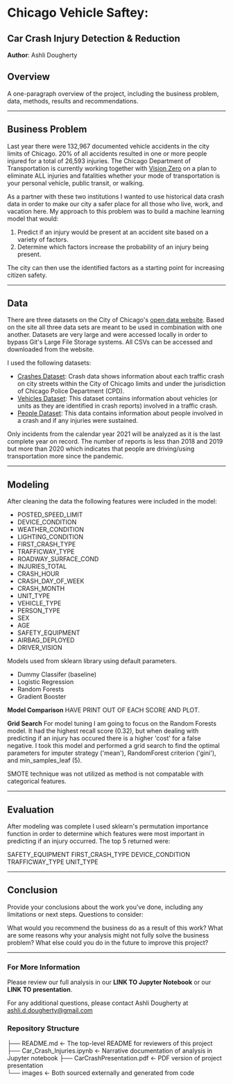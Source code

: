 # Chicago Vehicle Saftey: 
## Car Crash Injury Detection & Reduction
**Author**: Ashli Dougherty 

## Overview
A one-paragraph overview of the project, including the business problem, data, methods, results and recommendations.

*** 
## Business Problem
Last year there were 132,967 documented vehicle accidents in the city limits of Chicago. 20% of all accidents resulted in one or more people injured for a total of 26,593 injuries. The Chicago Department of Transportation is currently working together with [Vision Zero](https://www.chicago.gov/city/en/depts/cdot/supp_info/vision-zero-chicago.html) on a plan to eliminate ALL injuries and fatalities whether your mode of transportation is your personal vehicle, public transit, or walking. 

As a partner with these two institutions I wanted to use historical data crash data in order to make our city a safer place for all those who live, work, and vacation here. My approach to this problem was to build a machine learning model that would: 
1. Predict if an injury would be present at an accident site based on a variety of factors.
2. Determine which factors increase the probability of an injury being present. 

The city can then use the identified factors as a starting point for increasing citizen safety. 
***

## Data
There are three datasets on the City of Chicago's [open data website](https://data.cityofchicago.org/browse?category=Transportation). Based on the site all three data sets are meant to be used in combination with one another. Datasets are very large and were accessed locally in order to bypass Git's Large File Storage systems. All CSVs can be accessed and downloaded from the website.  

I used the following datasets: 
- [Crashes Dataset](https://data.cityofchicago.org/Transportation/Traffic-Crashes-Crashes/85ca-t3if): Crash data shows information about each traffic crash on city streets within the City of Chicago limits and under the jurisdiction of Chicago Police Department (CPD).
- [Vehicles Dataset](https://data.cityofchicago.org/Transportation/Traffic-Crashes-Vehicles/68nd-jvt3): This dataset contains information about vehicles (or units as they are identified in crash reports) involved in a traffic crash.
- [People Dataset](https://data.cityofchicago.org/Transportation/Traffic-Crashes-People/u6pd-qa9d): This data contains information about people involved in a crash and if any injuries were sustained.

Only incidents from the calendar year 2021 will be analyzed as it is the last complete year on record. The number of reports is less than 2018 and 2019 but more than 2020 which indicates that people are driving/using transportation more since the pandemic. 

***

## Modeling
After cleaning the data the following features were included in the model:
- POSTED_SPEED_LIMIT    
- DEVICE_CONDITION     
- WEATHER_CONDITION     
- LIGHTING_CONDITION   
- FIRST_CRASH_TYPE      
- TRAFFICWAY_TYPE      
- ROADWAY_SURFACE_COND  
- INJURIES_TOTAL         
- CRASH_HOUR           
- CRASH_DAY_OF_WEEK     
- CRASH_MONTH            
- UNIT_TYPE             
- VEHICLE_TYPE          
- PERSON_TYPE          
- SEX                 
- AGE                   
- SAFETY_EQUIPMENT      
- AIRBAG_DEPLOYED      
- DRIVER_VISION    

Models used from sklearn library using default parameters.
- Dummy Classifer (baseline)
- Logistic Regression 
- Random Forests 
- Gradient Booster

**Model Comparison**
HAVE PRINT OUT OF EACH SCORE AND PLOT.

**Grid Search**
For model tuning I am going to focus on the Random Forests model. It had the highest recall score (0.32), but when dealing with predicting if an injury has occured there is a higher 'cost' for a false negative. I took this model and performed a grid search to find the optimal parameters for imputer strategy ('mean'), RandomForest criterion ('gini'), and min_samples_leaf (5).

SMOTE technique was not utilized as method is not compatable with categorical features.

***

## Evaluation
After modeling was complete I used sklearn's permutation importance function in order to determine which features were most important in predicting if an injury occurred. The top 5 returned were: 

SAFETY_EQUIPMENT
FIRST_CRASH_TYPE
DEVICE_CONDITION
TRAFFICWAY_TYPE
UNIT_TYPE

***

## Conclusion 
Provide your conclusions about the work you've done, including any limitations or next steps.
Questions to consider:

What would you recommend the business do as a result of this work?
What are some reasons why your analysis might not fully solve the business problem?
What else could you do in the future to improve this project?

***

### For More Information
Please review our full analysis in our **LINK TO Jupyter Notebook** or our **LINK TO presentation**.

For any additional questions, please contact Ashli Dougherty at ashli.d.dougherty@gmail.com

### Repository Structure 
├── README.md                           <- The top-level README for reviewers of this project
├── Car_Crash_Injuries.ipynb            <- Narrative documentation of analysis in Jupyter notebook
├── CarCrashPresentation.pdf            <- PDF version of project presentation                           
└── images                              <- Both sourced externally and generated from code









